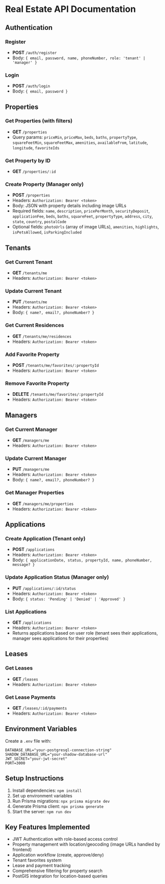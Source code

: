 # Real Estate API Documentation

## Authentication

### Register
- **POST** `/auth/register`
- Body: `{ email, password, name, phoneNumber, role: 'tenant' | 'manager' }`

### Login
- **POST** `/auth/login`
- Body: `{ email, password }`

## Properties

### Get Properties (with filters)
- **GET** `/properties`
- Query params: `priceMin`, `priceMax`, `beds`, `baths`, `propertyType`, `squareFeetMin`, `squareFeetMax`, `amenities`, `availableFrom`, `latitude`, `longitude`, `favoriteIds`

### Get Property by ID
- **GET** `/properties/:id`

### Create Property (Manager only)
- **POST** `/properties`
- Headers: `Authorization: Bearer <token>`
- Body: JSON with property details including image URLs
- Required fields: `name`, `description`, `pricePerMonth`, `securityDeposit`, `applicationFee`, `beds`, `baths`, `squareFeet`, `propertyType`, `address`, `city`, `state`, `country`, `postalCode`
- Optional fields: `photoUrls` (array of image URLs), `amenities`, `highlights`, `isPetsAllowed`, `isParkingIncluded`

## Tenants

### Get Current Tenant
- **GET** `/tenants/me`
- Headers: `Authorization: Bearer <token>`

### Update Current Tenant
- **PUT** `/tenants/me`
- Headers: `Authorization: Bearer <token>`
- Body: `{ name?, email?, phoneNumber? }`

### Get Current Residences
- **GET** `/tenants/me/residences`
- Headers: `Authorization: Bearer <token>`

### Add Favorite Property
- **POST** `/tenants/me/favorites/:propertyId`
- Headers: `Authorization: Bearer <token>`

### Remove Favorite Property
- **DELETE** `/tenants/me/favorites/:propertyId`
- Headers: `Authorization: Bearer <token>`

## Managers

### Get Current Manager
- **GET** `/managers/me`
- Headers: `Authorization: Bearer <token>`

### Update Current Manager
- **PUT** `/managers/me`
- Headers: `Authorization: Bearer <token>`
- Body: `{ name?, email?, phoneNumber? }`

### Get Manager Properties
- **GET** `/managers/me/properties`
- Headers: `Authorization: Bearer <token>`

## Applications

### Create Application (Tenant only)
- **POST** `/applications`
- Headers: `Authorization: Bearer <token>`
- Body: `{ applicationDate, status, propertyId, name, phoneNumber, message? }`

### Update Application Status (Manager only)
- **PUT** `/applications/:id/status`
- Headers: `Authorization: Bearer <token>`
- Body: `{ status: 'Pending' | 'Denied' | 'Approved' }`

### List Applications
- **GET** `/applications`
- Headers: `Authorization: Bearer <token>`
- Returns applications based on user role (tenant sees their applications, manager sees applications for their properties)

## Leases

### Get Leases
- **GET** `/leases`
- Headers: `Authorization: Bearer <token>`

### Get Lease Payments
- **GET** `/leases/:id/payments`
- Headers: `Authorization: Bearer <token>`

## Environment Variables

Create a `.env` file with:

```
DATABASE_URL="your-postgresql-connection-string"
SHADOW_DATABASE_URL="your-shadow-database-url"
JWT_SECRET="your-jwt-secret"
PORT=3000
```

## Setup Instructions

1. Install dependencies: `npm install`
2. Set up environment variables
3. Run Prisma migrations: `npx prisma migrate dev`
4. Generate Prisma client: `npx prisma generate`
5. Start the server: `npm run dev`

## Key Features Implemented

- JWT Authentication with role-based access control
- Property management with location/geocoding (image URLs handled by frontend)
- Application workflow (create, approve/deny)
- Tenant favorites system
- Lease and payment tracking
- Comprehensive filtering for property search
- PostGIS integration for location-based queries